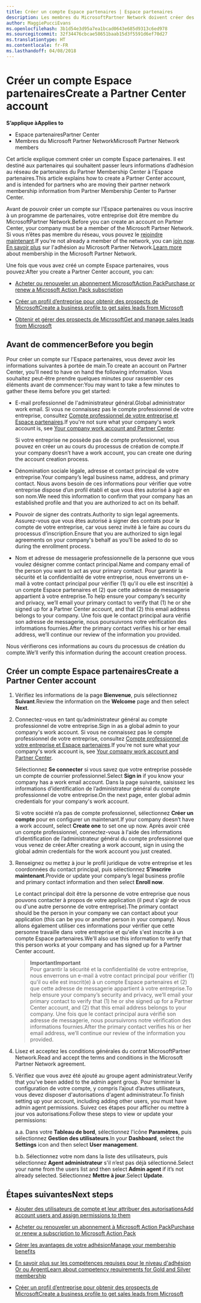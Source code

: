 ```yaml
---
title: Créer un compte Espace partenaires | Espace partenaires
description: Les membres du MicrosoftPartner Network doivent créer des comptes Espace partenaires pour gérer leurs revenus du réseau et leurs compétences, ainsi que créer un profil d’entreprise.
author: MaggiePucciEvans
ms.openlocfilehash: 3b1d54e3d95a7ea1bcad0643e685d9313c6ed978
ms.sourcegitcommit: 32f34476cbcae58651baab15d3f5591d6ef70d27
ms.translationtype: HT
ms.contentlocale: fr-FR
ms.lasthandoff: 04/08/2018
---
```

# <a name="create-a-partner-center-account"></a><span data-ttu-id="e065f-103">Créer un compte Espace partenaires</span><span class="sxs-lookup"><span data-stu-id="e065f-103">Create a Partner Center account</span></span>

**<span data-ttu-id="e065f-104">S’applique à</span><span class="sxs-lookup"><span data-stu-id="e065f-104">Applies to</span></span>**

-   <span data-ttu-id="e065f-105">Espace partenaires</span><span class="sxs-lookup"><span data-stu-id="e065f-105">Partner Center</span></span>
-   <span data-ttu-id="e065f-106">Membres du Microsoft Partner Network</span><span class="sxs-lookup"><span data-stu-id="e065f-106">Microsoft Partner Network members</span></span>


<span data-ttu-id="e065f-107">Cet article explique comment créer un compte Espace partenaires. Il est destiné aux partenaires qui souhaitent passer leurs informations d’adhésion au réseau de partenaires du Partner Membership Center à l'Espace partenaires.</span><span class="sxs-lookup"><span data-stu-id="e065f-107">This article explains how to create a Partner Center account, and is intended for partners who are moving their partner network membership information from Partner Membership Center to Partner Center.</span></span> 

<span data-ttu-id="e065f-108">Avant de pouvoir créer un compte sur l'Espace partenaires ou vous inscrire à un programme de partenaires, votre entreprise doit être membre du MicrosoftPartner Network.</span><span class="sxs-lookup"><span data-stu-id="e065f-108">Before you can create an account on Partner Center, your company must be a member of the Microsoft Partner Network.</span></span> <span data-ttu-id="e065f-109">Si vous n’êtes pas membre du réseau, vous pouvez le [rejoindre maintenant](https://partners.microsoft.com/PartnerProgram/simplifiedenrollment.aspx).</span><span class="sxs-lookup"><span data-stu-id="e065f-109">If you're not already a member of the network, you can [join now](https://partners.microsoft.com/PartnerProgram/simplifiedenrollment.aspx).</span></span>  <span data-ttu-id="e065f-110">[En savoir plus](https://partner.microsoft.com/membership) sur l'adhésion au Microsoft Partner Network.</span><span class="sxs-lookup"><span data-stu-id="e065f-110">[Learn more](https://partner.microsoft.com/membership) about membership in the Microsoft Partner Network.</span></span>  

<span data-ttu-id="e065f-111">Une fois que vous avez créé un compte Espace partenaires, vous pouvez:</span><span class="sxs-lookup"><span data-stu-id="e065f-111">After you create a Partner Center account, you can:</span></span>

-   [<span data-ttu-id="e065f-112">Acheter ou renouveler un abonnement MicrosoftAction Pack</span><span class="sxs-lookup"><span data-stu-id="e065f-112">Purchase or renew a Microsoft Action Pack subscription</span></span>](mpn-get-action-pack.md)

-   [<span data-ttu-id="e065f-113">Créer un profil d’entreprise pour obtenir des prospects de Microsoft</span><span class="sxs-lookup"><span data-stu-id="e065f-113">Create a business profile to get sales leads from Microsoft</span></span>](create-a-marketing-profile.md)

-   [<span data-ttu-id="e065f-114">Obtenir et gérer des prospects de Microsoft</span><span class="sxs-lookup"><span data-stu-id="e065f-114">Get and manage sales leads from Microsoft</span></span>](responding-to-referrals.md)

## <a name="before-you-begin"></a><span data-ttu-id="e065f-115">Avant de commencer</span><span class="sxs-lookup"><span data-stu-id="e065f-115">Before you begin</span></span>

<span data-ttu-id="e065f-116">Pour créer un compte sur l'Espace partenaires, vous devez avoir les informations suivantes à portée de main.</span><span class="sxs-lookup"><span data-stu-id="e065f-116">To create an account on Partner Center, you’ll need to have on hand the following information.</span></span> <span data-ttu-id="e065f-117">Vous souhaitez peut-être prendre quelques minutes pour rassembler ces éléments avant de commencer:</span><span class="sxs-lookup"><span data-stu-id="e065f-117">You may want to take a few minutes to gather these items before you get started:</span></span>

-   <span data-ttu-id="e065f-118">E-mail professionnel de l'administrateur général.</span><span class="sxs-lookup"><span data-stu-id="e065f-118">Global administrator work email.</span></span> <span data-ttu-id="e065f-119">Si vous ne connaissez pas le compte professionnel de votre entreprise, consultez [Compte professionnel de votre entreprise et Espace partenaires](azure-active-directory-tenants-and-partner-center.md).</span><span class="sxs-lookup"><span data-stu-id="e065f-119">If you're not sure what your company's work account is, see [Your company work account and Partner Center](azure-active-directory-tenants-and-partner-center.md).</span></span>

    <span data-ttu-id="e065f-120">Si votre entreprise ne possède pas de compte professionnel, vous pouvez en créer un au cours du processus de création de compte.</span><span class="sxs-lookup"><span data-stu-id="e065f-120">If your company doesn’t have a work account, you can create one during the account creation process.</span></span> 

-   <span data-ttu-id="e065f-121">Dénomination sociale légale, adresse et contact principal de votre entreprise.</span><span class="sxs-lookup"><span data-stu-id="e065f-121">Your company’s legal business name, address, and primary contact.</span></span> <span data-ttu-id="e065f-122">Nous avons besoin de ces informations pour vérifier que votre entreprise dispose d’un profil établi et que vous êtes autorisé à agir en son nom.</span><span class="sxs-lookup"><span data-stu-id="e065f-122">We need this information to confirm that your company has an established profile and that you are authorized to act on its behalf.</span></span> 

-   <span data-ttu-id="e065f-123">Pouvoir de signer des contrats.</span><span class="sxs-lookup"><span data-stu-id="e065f-123">Authority to sign legal agreements.</span></span> <span data-ttu-id="e065f-124">Assurez-vous que vous êtes autorisé à signer des contrats pour le compte de votre entreprise, car vous serez invité à le faire au cours du processus d’inscription.</span><span class="sxs-lookup"><span data-stu-id="e065f-124">Ensure that you are authorized to sign legal agreements on your company's behalf as you’ll be asked to do so during the enrollment process.</span></span>

-   <span data-ttu-id="e065f-125">Nom et adresse de messagerie professionnelle de la personne que vous voulez désigner comme contact principal.</span><span class="sxs-lookup"><span data-stu-id="e065f-125">Name and company email of the person you want to act as your primary contact.</span></span> <span data-ttu-id="e065f-126">Pour garantir la sécurité et la confidentialité de votre entreprise, nous enverrons un e-mail à votre contact principal pour vérifier (1) qu'il ou elle est inscrit(e) à un compte Espace partenaires et (2) que cette adresse de messagerie appartient à votre entreprise.</span><span class="sxs-lookup"><span data-stu-id="e065f-126">To help ensure your company’s security and privacy, we’ll email your primary contact to verify that (1) he or she signed up for a Partner Center account, and that (2) this email address belongs to your company.</span></span> <span data-ttu-id="e065f-127">Une fois que le contact principal aura vérifié son adresse de messagerie, nous poursuivrons notre vérification des informations fournies.</span><span class="sxs-lookup"><span data-stu-id="e065f-127">After the primary contact verifies his or her email address, we’ll continue our review of the information you provided.</span></span>

<span data-ttu-id="e065f-128">Nous vérifierons ces informations au cours du processus de création du compte.</span><span class="sxs-lookup"><span data-stu-id="e065f-128">We’ll verify this information during the account creation process.</span></span> 
 
## <a name="create-a-partner-center-account"></a><span data-ttu-id="e065f-129">Créer un compte Espace partenaires</span><span class="sxs-lookup"><span data-stu-id="e065f-129">Create a Partner Center account</span></span>

1.  <span data-ttu-id="e065f-130">Vérifiez les informations de la page **Bienvenue**, puis sélectionnez **Suivant**.</span><span class="sxs-lookup"><span data-stu-id="e065f-130">Review the information on the **Welcome** page and then select **Next**.</span></span>

2.  <span data-ttu-id="e065f-131">Connectez-vous en tant qu’administrateur général au compte professionnel de votre entreprise.</span><span class="sxs-lookup"><span data-stu-id="e065f-131">Sign in as a global admin to your company's work account.</span></span> <span data-ttu-id="e065f-132">Si vous ne connaissez pas le compte professionnel de votre entreprise, consultez [Compte professionnel de votre entreprise et Espace partenaires](azure-active-directory-tenants-and-partner-center.md).</span><span class="sxs-lookup"><span data-stu-id="e065f-132">If you're not sure what your company's work account is, see [Your company work account and Partner Center](azure-active-directory-tenants-and-partner-center.md).</span></span>

    <span data-ttu-id="e065f-133">Sélectionnez **Se connecter** si vous savez que votre entreprise possède un compte de courrier professionnel.</span><span class="sxs-lookup"><span data-stu-id="e065f-133">Select **Sign in** if you know your company has a work email account.</span></span> <span data-ttu-id="e065f-134">Dans la page suivante, saisissez les informations d’identification de l’administrateur général du compte professionnel de votre entreprise.</span><span class="sxs-lookup"><span data-stu-id="e065f-134">On the next page, enter global admin credentials for your company's work account.</span></span> 

    <span data-ttu-id="e065f-135">Si votre société n’a pas de compte professionnel, sélectionnez **Créer un compte** pour en configurer un maintenant.</span><span class="sxs-lookup"><span data-stu-id="e065f-135">If your company doesn’t have a work account, select **Create one** to set one up now.</span></span> <span data-ttu-id="e065f-136">Après avoir créé un compte professionnel, connectez-vous à l'aide des informations d’identification de l’administrateur général du compte professionnel que vous venez de créer.</span><span class="sxs-lookup"><span data-stu-id="e065f-136">After creating a work account, sign in using the global admin credentials for the work account you just created.</span></span>

3.  <span data-ttu-id="e065f-137">Renseignez ou mettez à jour le profil juridique de votre entreprise et les coordonnées du contact principal, puis sélectionnez **S’inscrire maintenant**.</span><span class="sxs-lookup"><span data-stu-id="e065f-137">Provide or update your company’s legal business profile and primary contact information and then select **Enroll now**.</span></span> 

    <span data-ttu-id="e065f-138">Le contact principal doit être la personne de votre entreprise que nous pouvons contacter à propos de votre application (il peut s'agir de vous ou d'une autre personne de votre entreprise).</span><span class="sxs-lookup"><span data-stu-id="e065f-138">The primary contact should be the person in your company we can contact about your application (this can be you or another person in your company).</span></span> <span data-ttu-id="e065f-139">Nous allons également utiliser ces informations pour vérifier que cette personne travaille dans votre entreprise et qu'elle s'est inscrite à un compte Espace partenaires.</span><span class="sxs-lookup"><span data-stu-id="e065f-139">We'll also use this information to verify that this person works at your company and has signed up for a Partner Center account.</span></span>

    >**<span data-ttu-id="e065f-140">Important</span><span class="sxs-lookup"><span data-stu-id="e065f-140">Important</span></span>**<br> <span data-ttu-id="e065f-141">Pour garantir la sécurité et la confidentialité de votre entreprise, nous enverrons un e-mail à votre contact principal pour vérifier (1) qu'il ou elle est inscrit(e) à un compte Espace partenaires et (2) que cette adresse de messagerie appartient à votre entreprise.</span><span class="sxs-lookup"><span data-stu-id="e065f-141">To help ensure your company’s security and privacy, we’ll email your primary contact to verify that (1) he or she signed up for a Partner Center account, and (2) that this email address belongs to your company.</span></span> <span data-ttu-id="e065f-142">Une fois que le contact principal aura vérifié son adresse de messagerie, nous poursuivrons notre vérification des informations fournies.</span><span class="sxs-lookup"><span data-stu-id="e065f-142">After the primary contact verifies his or her email address, we’ll continue our review of the information you provided.</span></span>

4.  <span data-ttu-id="e065f-143">Lisez et acceptez les conditions générales du contrat MicrosoftPartner Network.</span><span class="sxs-lookup"><span data-stu-id="e065f-143">Read and accept the terms and conditions in the Microsoft Partner Network agreement.</span></span> 

5.  <span data-ttu-id="e065f-144">Vérifiez que vous avez été ajouté au groupe agent administrateur.</span><span class="sxs-lookup"><span data-stu-id="e065f-144">Verify that you’ve been added to the admin agent group.</span></span> <span data-ttu-id="e065f-145">Pour terminer la configuration de votre compte, y compris l’ajout d’autres utilisateurs, vous devez disposer d'autorisations d'agent administrateur.</span><span class="sxs-lookup"><span data-stu-id="e065f-145">To finish setting up your account, including adding other users, you must have admin agent permissions.</span></span> <span data-ttu-id="e065f-146">Suivez ces étapes pour afficher ou mettre à jour vos autorisations:</span><span class="sxs-lookup"><span data-stu-id="e065f-146">Follow these steps to view or update your permissions:</span></span>

    <span data-ttu-id="e065f-147">a.</span><span class="sxs-lookup"><span data-stu-id="e065f-147">a.</span></span> <span data-ttu-id="e065f-148">Dans votre **Tableau de bord**, sélectionnez l'icône **Paramètres**, puis sélectionnez **Gestion des utilisateurs**.</span><span class="sxs-lookup"><span data-stu-id="e065f-148">In your **Dashboard**, select the **Settings** icon and then select **User management**.</span></span>  

    <span data-ttu-id="e065f-149">b.</span><span class="sxs-lookup"><span data-stu-id="e065f-149">b.</span></span> <span data-ttu-id="e065f-150">Sélectionnez votre nom dans la liste des utilisateurs, puis sélectionnez **Agent administrateur** s'il n’est pas déjà sélectionné.</span><span class="sxs-lookup"><span data-stu-id="e065f-150">Select your name from the users list and then select **Admin agent** if it’s not already selected.</span></span> <span data-ttu-id="e065f-151">Sélectionnez **Mettre à jour**.</span><span class="sxs-lookup"><span data-stu-id="e065f-151">Select **Update**.</span></span>  

## <a name="next-steps"></a><span data-ttu-id="e065f-152">Étapes suivantes</span><span class="sxs-lookup"><span data-stu-id="e065f-152">Next steps</span></span>

-   [<span data-ttu-id="e065f-153">Ajouter des utilisateurs de compte et leur attribuer des autorisations</span><span class="sxs-lookup"><span data-stu-id="e065f-153">Add account users and assign permissions to them</span></span>](create-user-accounts-and-set-permissions.md)

-   [<span data-ttu-id="e065f-154">Acheter ou renouveler un abonnement à Microsoft Action Pack</span><span class="sxs-lookup"><span data-stu-id="e065f-154">Purchase or renew a subscription to Microsoft Action Pack</span></span>](mpn-get-action-pack.md)

-   [<span data-ttu-id="e065f-155">Gérer les avantages de votre adhésion</span><span class="sxs-lookup"><span data-stu-id="e065f-155">Manage your membership benefits</span></span>](manage-your-partner-network-benefits.md)

-   [<span data-ttu-id="e065f-156">En savoir plus sur les compétences requises pour le niveau d'adhésion Or ou Argent</span><span class="sxs-lookup"><span data-stu-id="e065f-156">Learn about competency requirements for Gold and Silver membership</span></span>](learn-about-competencies.md)

-   [<span data-ttu-id="e065f-157">Créer un profil d’entreprise pour obtenir des prospects de Microsoft</span><span class="sxs-lookup"><span data-stu-id="e065f-157">Create a business profile to get sales leads from Microsoft</span></span>](create-a-marketing-profile.md)